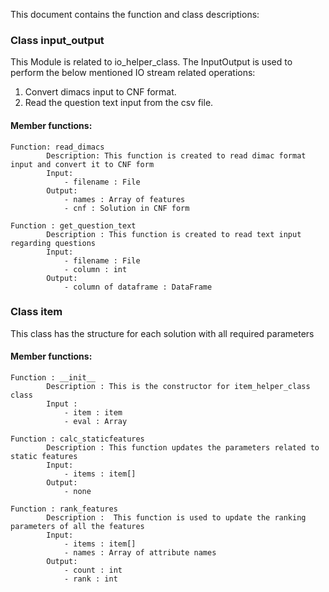 This document contains the function and class descriptions:

### Class input_output 
This Module is related to io_helper_class.
The InputOutput is used to perform the below mentioned IO stream related operations:
1. Convert dimacs input to CNF format.
2. Read the question text input from the csv file.

#### Member functions:
```
Function: read_dimacs
        Description: This function is created to read dimac format input and convert it to CNF form
        Input:
            - filename : File
        Output:
            - names : Array of features
            - cnf : Solution in CNF form
```
```
Function : get_question_text
        Description : This function is created to read text input regarding questions
        Input:
            - filename : File
            - column : int
        Output:
            - column of dataframe : DataFrame
```

### Class item
This class has the structure for each solution with all required parameters

#### Member functions:

```
Function : __init__
        Description : This is the constructor for item_helper_class class
        Input :
            - item : item
            - eval : Array
```

```
Function : calc_staticfeatures
        Description : This function updates the parameters related to static features
        Input:
            - items : item[]
        Output:
            - none
```
```
Function : rank_features
        Description :  This function is used to update the ranking parameters of all the features
        Input:
            - items : item[]
            - names : Array of attribute names
        Output:
            - count : int
            - rank : int
```
